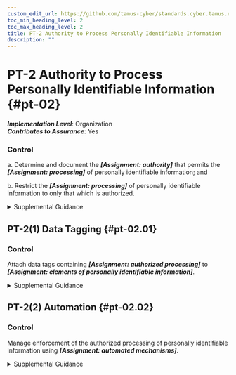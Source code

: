 ```yaml
---
custom_edit_url: https://github.com/tamus-cyber/standards.cyber.tamus.edu/tree/main/static/content/tamus.edu/TAMUS_profile.xml
toc_min_heading_level: 2
toc_max_heading_level: 2
title: PT-2 Authority to Process Personally Identifiable Information
description: ""
---
```


# PT-2 Authority to Process Personally Identifiable Information {#pt-02}

_**Implementation Level**_: Organization\
_**Contributes to Assurance**_: Yes

### Control

a. Determine and document the _**[Assignment: authority]**_ that permits the _**[Assignment: processing]**_ of personally identifiable information; and

b. Restrict the _**[Assignment: processing]**_ of personally identifiable information to only that which is authorized.

<details>
  <summary>Supplemental Guidance</summary>

a. Determine and document the _**[Assignment: authority]**_ that permits the _**[Assignment: processing]**_ of personally identifiable information; and

b. Restrict the _**[Assignment: processing]**_ of personally identifiable information to only that which is authorized.

</details>

## PT-2(1) Data Tagging {#pt-02.01}

### Control

Attach data tags containing _**[Assignment: authorized processing]**_ to _**[Assignment: elements of personally identifiable information]**_.

<details>
  <summary>Supplemental Guidance</summary>

Attach data tags containing _**[Assignment: authorized processing]**_ to _**[Assignment: elements of personally identifiable information]**_.

</details>

## PT-2(2) Automation {#pt-02.02}

### Control

Manage enforcement of the authorized processing of personally identifiable information using _**[Assignment: automated mechanisms]**_.

<details>
  <summary>Supplemental Guidance</summary>

Manage enforcement of the authorized processing of personally identifiable information using _**[Assignment: automated mechanisms]**_.

</details>

